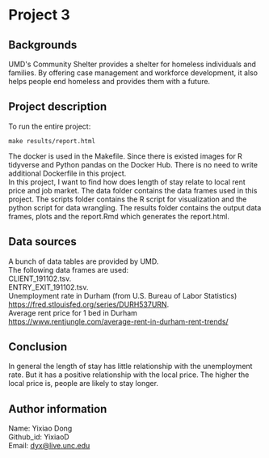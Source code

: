 # Project 3

## Backgrounds
UMD's Community Shelter provides a shelter for homeless individuals and families. By offering case management and workforce development, it also helps people end homeless and provides them with a future.

## Project description
To run the entire project:  
```
make results/report.html
```  
The docker is used in the Makefile. Since there is existed images for R tidyverse and Python pandas on the Docker Hub. There is no need to write additional Dockerfile in this project.  
In this project, I want to find how does length of stay relate to local rent price and job market. The data folder contains the data frames used in this project. The scripts folder contains the R script for visualization and the python script for data wrangling. The results folder contains the output data frames, plots and the report.Rmd which generates the report.html.

## Data sources
A bunch of data tables are provided by UMD.  
The following data frames are used:  
CLIENT_191102.tsv.  
ENTRY_EXIT_191102.tsv.  
Unemployment rate in Durham (from U.S. Bureau of Labor Statistics) https://fred.stlouisfed.org/series/DURH537URN.  
Average rent price for 1 bed in Durham https://www.rentjungle.com/average-rent-in-durham-rent-trends/


## Conclusion
In general the length of stay has little relationship with the unemployment rate. But it has a positive relationship with the local price. The higher the local price is, people are likely to stay longer.


## Author information
Name: Yixiao Dong  
Github_id: YixiaoD  
Email: dyx@live.unc.edu


